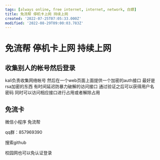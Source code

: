 ```yaml
---
tags: [always online, free internet, internet, network, 白嫖]
title: 免流帮 停机卡上网 持续上网
created: '2022-07-25T07:05:33.000Z'
modified: '2022-08-29T09:00:03.783Z'
---
```


# 免流帮 停机卡上网 持续上网

## 收集别人的帐号然后登录

kali负责收集网络帐号 然后在一个web页面上面提供一个加密的auth接口 最好是rsa加密的东西 有时间延迟防暴力破解的访问接口 通过验证之后可以获得用户名密码 同时可以访问相应接口进行占用或者解除占用 

## 免流卡

微信小程序 免流帮

qq群：857969390

搜索github

校园网也可以免认证登录
